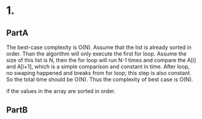 # 1.
## PartA
The best-case complexity is O(N). Assume that the list is already sorted in order. Than the algorithm will only execute the first for loop. Assume the size of this list is N, then the for loop will run N-1 times and compare the A[i] and A[i+1], which is a simple comparison and constant in time. After loop, no swaping happened and breaks from for loop; this step is also constant. So the total time should be O(N). Thus the complexity of best case is O(N).

if the values in the array are sorted in order.
## PartB

